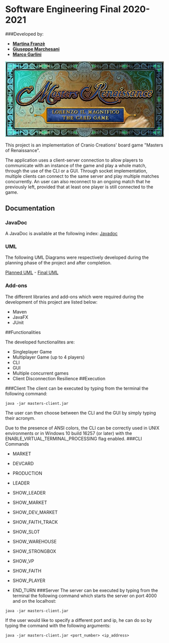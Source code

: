 # Software Engineering Final 2020-2021
###Developed by:
- [__Martina Franzè__](https://github.com/martina-franze)
- [__Giuseppe Marchesani__](https://github.com/GiuseppeMarchesani)
- [__Marco Garlini__](https://github.com/Gommarlo)

![alt text](deliverables/final/uml/logo.jpg)

This project is an implementation of Cranio Creations' board game "Masters of Renaissance".

The application uses a client-server connection to allow players to communicate with an instance of the game and play a whole match, through the use of the CLI or a GUI.
Through socket implementation, multiple clients can connect to the same server and play multiple matches concurrently.
An user can also reconnect to an ongoing match that he previously left, provided that at least one player is still connected to the game.

## Documentation
### JavaDoc
A JavaDoc is available at the following index: [Javadoc](https://github.com/GiuseppeMarchesani/ing-sw-2021-franze-garlini-marchesani/blob/main/deliverables/final/javadoc/index.html)
### UML
The following UML Diagrams were respectively developed during the planning phase of the project and after completion.

 [Planned UML](https://github.com/GiuseppeMarchesani/ing-sw-2021-franze-garlini-marchesani/blob/main/deliverables/initial_uml.png) - [Final UML](https://github.com/GiuseppeMarchesani/ing-sw-2021-franze-garlini-marchesani/blob/main/deliverables/final_uml.png)



### Add-ons
The different libraries and add-ons which were required during the development of this project are listed below:
- Maven
- JavaFX
- JUnit

##Functionalities

The developed functionalites are:
- Singleplayer Game
- Multiplayer Game (up to 4 players)
- CLI
- GUI
- Multiple concurrent games
- Client Disconnection Resilience
##Execution

###Client
The client can be executed by typing from the terminal the following command:
```
java -jar masters-client.jar
```
The user can then choose between the CLI and the GUI by simply typing their acronym.

Due to the presence of ANSI colors, the CLI can be correctly used in UNIX environments or in Windows 10 build 16257 (or later) with the ENABLE_VIRTUAL_TERMINAL_PROCESSING flag enabled.
###CLI Commands
- MARKET
    
- DEVCARD
- PRODUCTION
- LEADER
- SHOW_LEADER
- SHOW_MARKET
- SHOW_DEV_MARKET
- SHOW_FAITH_TRACK
- SHOW_SLOT
- SHOW_WAREHOUSE
- SHOW_STRONGBOX
- SHOW_VP
- SHOW_FAITH
- SHOW_PLAYER
- END_TURN
###Server
The server can be executed by typing from the terminal the following command which starts the server on port 4000 and on the localhost:
```
java -jar masters-client.jar
```
If the user would like to specify a different port and ip, he can do so by typing the command with the following arguments:
```
java -jar masters-client.jar <port_number> <ip_address>
```

